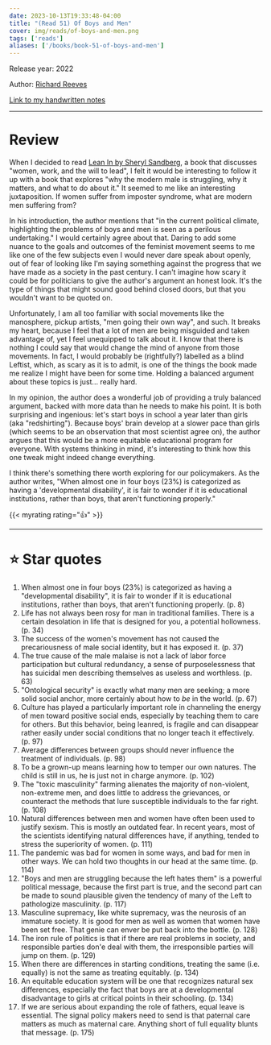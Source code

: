 ```yaml
---
date: 2023-10-13T19:33:48-04:00
title: "(Read 51) Of Boys and Men"
cover: img/reads/of-boys-and-men.png
tags: ['reads']
aliases: ['/books/book-51-of-boys-and-men']
---
```


Release year: 2022

Author: [Richard Reeves](https://en.wikipedia.org/wiki/Richard_Reeves_(British_author))

[Link to my handwritten notes](https://drive.google.com/file/d/1cWeIFINiqpCLacXZIKx4L0kb0E3at5un/view?usp=drive_link)

---

# Review

When I decided to read [Lean In by Sheryl
Sandberg](reads/read-50-lean-in/), a book that discusses "women, work,
and the will to lead", I felt it would be interesting to follow it up
with a book that explores "why the modern male is struggling, why it
matters, and what to do about it." It seemed to me like an interesting
juxtaposition. If women suffer from imposter syndrome, what are modern
men suffering from?

In his introduction, the author mentions that "in the current political
climate, highlighting the problems of boys and men is seen as a perilous
undertaking." I would certainly agree about that. Daring to add some
nuance to the goals and outcomes of the feminist movement seems to me
like one of the few subjects even I would never dare speak about openly,
out of fear of looking like I'm saying something against the progress
that we have made as a society in the past century. I can't imagine how
scary it could be for politicians to give the author's argument an
honest look. It's the type of things that might sound good behind closed
doors, but that you wouldn't want to be quoted on.

Unfortunately, I am all too familiar with social movements like the
manosphere, pickup artists, "men going their own way", and such. It
breaks my heart, because I feel that a lot of men are being misguided
and taken advantage of, yet I feel unequipped to talk about it. I know
that there is nothing I could say that would change the mind of anyone
from those movements. In fact, I would probably be (rightfully?)
labelled as a blind Leftist, which, as scary as it is to admit, is one
of the things the book made me realize I might have been for some time.
Holding a balanced argument about these topics is just... really hard.

In my opinion, the author does a wonderful job of providing a truly
balanced argument, backed with more data than he needs to make his
point. It is both surprising and ingenious: let's start boys in school a
year later than girls (aka "redshirting"). Because boys' brain develop
at a slower pace than girls (which seems to be an observation that most
scientist agree on), the author argues that this would be a more
equitable educational program for everyone. With systems thinking in
mind, it's interesting to think how this one tweak might indeed change
everything.

I think there's something there worth exploring for our policymakers. As
the author writes, "When almost one in four boys (23%) is categorized as
having a 'developmental disability', it is fair to wonder if it is
educational institutions, rather than boys, that aren't functioning
properly."

{{< myrating rating="👍" >}}

---

# :star: Star quotes

1. When almost one in four boys (23%) is categorized as having a
   "developmental disability", it is fair to wonder if it is educational
   institutions, rather than boys, that aren't functioning properly. (p.
   8)
2. Life has not always been rosy for man in traditional families. There
   is a certain desolation in life that is designed for you, a potential
   hollowness. (p. 34)
3. The success of the women's movement has not caused the precariousness
   of male social identity, but it has exposed it. (p. 37)
4. The true cause of the male malaise is not a lack of labor force participation but
   cultural redundancy, a sense of purposelessness that has suicidal men
   describing themselves as useless and worthless. (p. 63)
5. "Ontological security" is exactly what many men are seeking; a more
   solid social anchor, more certainly about how to *be* in the world.
   (p. 67)
6. Culture has played a particularly important role in channeling the
   energy of men toward positive social ends, especially by teaching
   them to care for others. But this behavior, being leanred, is fragile
   and can disappear rather easily under social conditions that no
   longer teach it effectively. (p. 97)
7. Average differences between groups should never influence the
   treatment of individuals. (p. 98)
8. To be a grown-up means learning how to temper our own natures. The
   child is still in us, he is just not in charge anymore. (p. 102)
9. The "toxic masculinity" farming alienates the majority of
   non-violent, non-extreme men, and does little to address the
   grievances, or counteract the methods that lure susceptible
   individuals to the far right. (p. 108)
10. Natural differences between men and women have often been used to
    justify sexism. This is mostly an outdated fear. In recent years,
    most of the scientists identifying natural differences have, if
    anything, tended to stress the superiority of women. (p. 111)
11. The pandemic was bad for women in some ways, and bad for men in
    other ways. We can hold two thoughts in our head at the same time.
    (p. 114)
12. "Boys and men are struggling because the left hates them" is a
    powerful political message, because the first part is true, and the
    second part can be made to sound plausible given the tendency of
    many of the Left to pathologize masculinity. (p. 117)
13. Masculine supremacy, like white supremacy, was the neurosis of an
    immature society. It is good for men as well as women that women
    have been set free. That genie can enver be put back into the
    bottle. (p. 128)
14. The iron rule of politics is that if there are real problems in
    society, and responsible parties don'e deal with them, the
    irresponsible parties will jump on them. (p. 129)
15. When there are differences in starting conditions, treating the same
    (i.e. equally) is not the same as treating equitably. (p. 134)
16. An equitable education system will be one that recognizes natural
    sex differences, especially the fact that boys are at a
    developmental disadvantage to girls at critical points in their
    schooling. (p. 134)
17. If we are serious about expanding the role of fathers, equal leave
    is essential. The signal policy makers need to send is that paternal
    care matters as much as maternal care. Anything short of full
    equality blunts that message. (p. 175)
